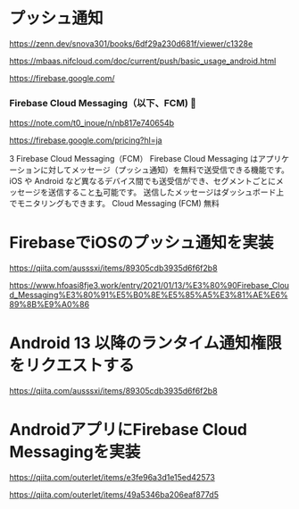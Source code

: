  # プッシュ通知
 https://zenn.dev/snova301/books/6df29a230d681f/viewer/c1328e
 
 https://mbaas.nifcloud.com/doc/current/push/basic_usage_android.html
 
 https://firebase.google.com/
 
 ### Firebase Cloud Messaging（以下、FCM) 🔴
 https://note.com/t0_inoue/n/nb817e740654b
 
 https://firebase.google.com/pricing?hl=ja
 
 3 Firebase Cloud Messaging（FCM）
Firebase Cloud Messaging はアプリケーションに対してメッセージ（プッシュ通知）を無料で送受信できる機能です。
iOS や Android など異なるデバイス間でも送受信ができ、セグメントごとにメッセージを送信すること[も](https://qiita.com/ausssxi/items/89305cdb3935d6f6f2b8)可能です。
送信したメッセージはダッシュボード上でモニタリングもできます。
 Cloud Messaging (FCM)
無料

# FirebaseでiOSのプッシュ通知を実装
https://qiita.com/ausssxi/items/89305cdb3935d6f6f2b8

https://www.hfoasi8fje3.work/entry/2021/01/13/%E3%80%90Firebase_Cloud_Messaging%E3%80%91%E5%B0%8E%E5%85%A5%E3%81%AE%E6%89%8B%E9%A0%86


# Android 13 以降のランタイム通知権限をリクエストする
https://qiita.com/ausssxi/items/89305cdb3935d6f6f2b8

# AndroidアプリにFirebase Cloud Messagingを実装
https://qiita.com/outerlet/items/e3fe96a3d1e15ed42573

https://qiita.com/outerlet/items/49a5346ba206eaf877d5



